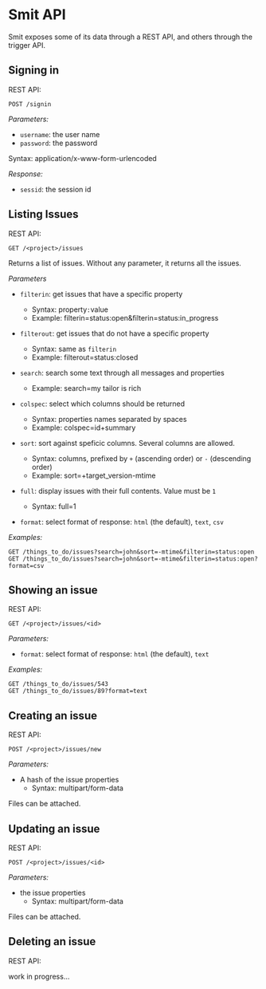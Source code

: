 # Smit API

Smit exposes some of its data through a REST API, and others through the trigger API.

## Signing in
REST API:

```
POST /signin
```

*Parameters:*

- `username`: the user name
- `password`: the password

Syntax: application/x-www-form-urlencoded

*Response:*

- `sessid`: the session id




## Listing Issues
REST API:

```
GET /<project>/issues
```

Returns a list of issues. Without any parameter, it returns all the issues.

*Parameters*

- `filterin`: get issues that have a specific property
    * Syntax: property`:`value
    * Example: filterin=status:open&filterin=status:in_progress

- `filterout`: get issues that do not have a specific property
    * Syntax: same as `filterin`
    * Example: filterout=status:closed
- `search`: search some text through all messages and properties
    * Example: search=my tailor is rich
- `colspec`: select which columns should be returned
    * Syntax: properties names separated by spaces
    * Example: colspec=id+summary
- `sort`: sort against speficic columns. Several columns are allowed.
    * Syntax: columns, prefixed by `+` (ascending order) or `-` (descending order)
    * Example: sort=+target_version-mtime
- `full`: display issues with their full contents. Value must be `1`
    * Syntax: full=1
- `format`: select format of response: `html` (the default), `text`, `csv`

*Examples:*

```
GET /things_to_do/issues?search=john&sort=-mtime&filterin=status:open
GET /things_to_do/issues?search=john&sort=-mtime&filterin=status:open?format=csv
```

## Showing an issue
REST API:

```
GET /<project>/issues/<id>
```

*Parameters:*

- `format`: select format of response: `html` (the default), `text`

*Examples:*

```
GET /things_to_do/issues/543
GET /things_to_do/issues/89?format=text
```


## Creating an issue
REST API:

```
POST /<project>/issues/new
```

*Parameters:*

- A hash of the issue properties
    * Syntax: multipart/form-data

Files can be attached.



## Updating an issue
REST API:

```
POST /<project>/issues/<id>
```

*Parameters:*

- the issue properties
    * Syntax: multipart/form-data

Files can be attached.


## Deleting an issue
REST API:

work in progress...


